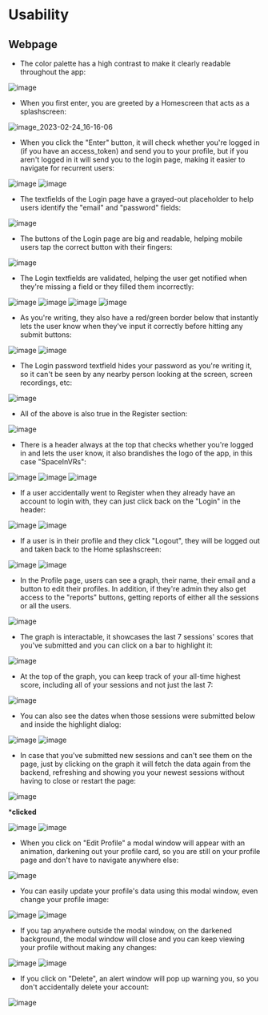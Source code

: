 # Usability

## Webpage

- The color palette has a high contrast to make it clearly readable throughout the app:

![image](https://user-images.githubusercontent.com/95490470/221236129-7bc2c9c3-cea3-44d1-8607-8d39d503e558.png)


- When you first enter, you are greeted by a Homescreen that acts as a splashscreen:

![image_2023-02-24_16-16-06](https://user-images.githubusercontent.com/95490470/221233107-9617804a-9b71-4bdc-8409-d3d81995bb90.png)


- When you click the "Enter" button, it will check whether you're logged in (if you have an access_token) and send you to your profile, but if you aren't logged in it will send you to the login page, making it easier to navigate for recurrent users:

![image](https://user-images.githubusercontent.com/95490470/221233544-7e87e774-3786-46e6-b890-e01fe9d71452.png)
![image](https://user-images.githubusercontent.com/95490470/221233598-86518ec8-9f33-45bb-a49d-27fdfb19184c.png)


- The textfields of the Login page have a grayed-out placeholder to help users identify the "email" and "password" fields:

![image](https://user-images.githubusercontent.com/95490470/221236994-0a86e0c0-6465-4008-8241-cd7d0cdf6f09.png)

- The buttons of the Login page are big and readable, helping mobile users tap the correct button with their fingers:

![image](https://user-images.githubusercontent.com/95490470/221237067-b7e053db-41ed-435f-9027-c160f427d262.png)

- The Login textfields are validated, helping the user get notified when they're missing a field or they filled them incorrectly:

![image](https://user-images.githubusercontent.com/95490470/221236726-66e090dd-a3e5-45a5-8ef2-591abccd9026.png)
![image](https://user-images.githubusercontent.com/95490470/221239074-49954f15-13a0-479d-940d-86d4cee9d224.png)
![image](https://user-images.githubusercontent.com/95490470/221238193-d68647db-3fa7-4bcc-9a64-60a31e9c5564.png)
![image](https://user-images.githubusercontent.com/95490470/221238232-66073466-04aa-4efa-9991-b4b0f27c4e24.png)

- As you're writing, they also have a red/green border below that instantly lets the user know when they've input it correctly before hitting any submit buttons:

![image](https://user-images.githubusercontent.com/95490470/221239435-3bed1ff1-8738-424f-be0b-8a856fa856fb.png)
![image](https://user-images.githubusercontent.com/95490470/221239522-18f00c9b-6266-48ac-b8d8-b38b38ad9526.png)


- The Login password textfield hides your password as you're writing it, so it can't be seen by any nearby person looking at the screen, screen recordings, etc:

![image](https://user-images.githubusercontent.com/95490470/221238822-979e01ac-94fc-4eb5-9658-f7f5371a7445.png)


- All of the above is also true in the Register section:

![image](https://user-images.githubusercontent.com/95490470/221241374-04814f7e-2255-4588-8f80-236454c9a30d.png)


- There is a header always at the top that checks whether you're logged in and lets the user know, it also brandishes the logo of the app, in this case "SpaceInVRs":

![image](https://user-images.githubusercontent.com/95490470/221242161-59d43210-e009-4f33-a27d-63c8f85c60e2.png)
![image](https://user-images.githubusercontent.com/95490470/221243500-5237d7cb-dedd-46c0-a5e6-75f549741be8.png)
![image](https://user-images.githubusercontent.com/95490470/221244795-0cfccfb1-adcf-4ad4-8a0b-28a1ea1ec91b.png)


- If a user accidentally went to Register when they already have an account to login with, they can just click back on the "Login" in the header:

![image](https://user-images.githubusercontent.com/95490470/221242989-3c59e38b-9d00-44f8-89c1-781a919e9486.png)
![image](https://user-images.githubusercontent.com/95490470/221243191-8427fdc5-43b5-423b-ad84-ca825b0b88a4.png)


- If a user is in their profile and they click "Logout", they will be logged out and taken back to the Home splashscreen:

![image](https://user-images.githubusercontent.com/95490470/221244002-bbad1099-a0c4-4b14-90eb-a7f3555e0bfd.png)
![image](https://user-images.githubusercontent.com/95490470/221244292-e19929a4-5b83-4f46-acfd-5c129c38ffa0.png)

- In the Profile page, users can see a graph, their name, their email and a button to edit their profiles. In addition, if they're admin they also get access to the "reports" buttons, getting reports of either all the sessions or all the users.

![image](https://user-images.githubusercontent.com/95490470/221247731-3fce0eb2-7009-4244-a34e-71dda2e10b7a.png)

- The graph is interactable, it showcases the last 7 sessions' scores that you've submitted and you can click on a bar to highlight it:

![image](https://user-images.githubusercontent.com/95490470/221248841-d987cb78-0ed9-44c4-86b6-5365666c5ffc.png)

- At the top of the graph, you can keep track of your all-time highest score, including all of your sessions and not just the last 7:

![image](https://user-images.githubusercontent.com/95490470/221251620-78a4c49d-932e-4df1-b9f2-da2c47a65012.png)

- You can also see the dates when those sessions were submitted below and inside the highlight dialog:

![image](https://user-images.githubusercontent.com/95490470/221249565-103c109b-88a5-4a7c-8f46-69d9066b992c.png)
![image](https://user-images.githubusercontent.com/95490470/221249594-611fe742-1cca-469e-b0f3-88f67fdaf925.png)

- In case that you've submitted new sessions and can't see them on the page, just by clicking on the graph it will fetch the data again from the backend, refreshing and showing you your newest sessions without having to close or restart the page:

![image](https://user-images.githubusercontent.com/95490470/221252069-81d5f33f-f152-4e09-b4c9-b72296411a3e.png)

***clicked**

![image](https://user-images.githubusercontent.com/95490470/221252270-ec6408c7-389f-4b25-9c97-2701ae868365.png)
![image](https://user-images.githubusercontent.com/95490470/221252295-0f2bfee2-55d4-490f-95ae-935e224e07e4.png)


- When you click on "Edit Profile" a modal window will appear with an animation, darkening out your profile card, so you are still on your profile page and don't have to navigate anywhere else:

![image](https://user-images.githubusercontent.com/95490470/221254046-280a6a73-79fc-4550-ac81-761be345d6a3.png)

- You can easily update your profile's data using this modal window, even change your profile image:

![image](https://user-images.githubusercontent.com/95490470/221254683-8ad8269b-d20b-4d1b-9a2c-b10425fdfc96.png)
![image](https://user-images.githubusercontent.com/95490470/221254733-25197101-e053-4a68-8095-29e7f39c4203.png)

- If you tap anywhere outside the modal window, on the darkened background, the modal window will close and you can keep viewing your profile without making any changes:

![image](https://user-images.githubusercontent.com/95490470/221255439-8623b146-b636-40c3-8394-0e5b73cc4b4f.png)
![image](https://user-images.githubusercontent.com/95490470/221255460-b6745ffb-361e-4f9e-a08c-3c894550c7f8.png)

- If you click on "Delete", an alert window will pop up warning you, so you don't accidentally delete your account:

![image](https://user-images.githubusercontent.com/95490470/221255648-4cd7a24e-8ded-4902-983c-041c38eb35fa.png)